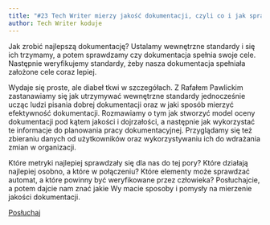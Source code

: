 ```yaml
---
title: "#23 Tech Writer mierzy jakość dokumentacji, czyli co i jak sprawdzać"
author: Tech Writer koduje
---
```


Jak zrobić najlepszą dokumentację? Ustalamy wewnętrzne standardy i się ich trzymamy, a potem sprawdzamy czy dokumentacja spełnia swoje cele. Następnie weryfikujemy standardy, żeby nasza dokumentacja spełniała założone cele coraz lepiej.

Wydaje się proste, ale diabeł tkwi w szczegółach. Z Rafałem Pawlickim zastanawiamy się jak utrzymywać wewnętrzne standardy jednocześnie ucząc ludzi pisania dobrej dokumentacji oraz w jaki sposób mierzyć efektywność dokumentacji. Rozmawiamy o tym jak stworzyć model oceny dokumentacji pod kątem jakości i dojrzałości, a następnie jak wykorzystać te informacje do planowania pracy dokumentacyjnej. Przyglądamy się też zbieraniu danych od użytkowników oraz wykorzystywaniu ich do wdrażania zmian w organizacji.

Które metryki najlepiej sprawdzały się dla nas do tej pory? Które działają najlepiej osobno, a które w połączeniu? Które elementy może sprawdzać automat, a które powinny być weryfikowane przez człowieka? Posłuchajcie, a potem dajcie nam znać jakie Wy macie sposoby i pomysły na mierzenie jakości dokumentacji.

<a class="listenButton pixelButton" href="https://anchor.fm/docdeveloper/episodes/23-Tech-Writer-mierzy-jako-dokumentacji--czyli-co-i-jak-sprawdza-emralt" target="_blank" rel="noopener noreferrer">Posłuchaj</a>
